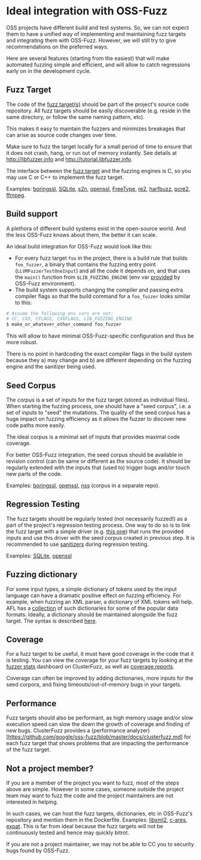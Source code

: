 # Ideal integration with OSS-Fuzz 
OSS projects have different build and test systems. So, we can not expect them
to have a unified way of implementing and maintaining fuzz targets and integrating
them with OSS-Fuzz. However, we will still try to give recommendations on the preferred ways.

Here are several features (starting from the easiest) that will make automated fuzzing
simple and efficient, and will allow to catch regressions early on in the development cycle. 

## Fuzz Target
The code of the [fuzz target(s)](http://libfuzzer.info/#fuzz-target) should be part of the project's source code repository. 
All fuzz targets should be easily discoverable (e.g. reside in the same directory, or follow the same naming pattern, etc). 

This makes it easy to maintain the fuzzers and minimizes breakages that can arise as source code changes over time.

Make sure to fuzz the target locally for a small period of time to ensure that 
it does not crash, hang, or run out of memory instantly.
See details at http://libfuzzer.info and http://tutorial.libfuzzer.info.

The interface between the [fuzz target]((http://libfuzzer.info/#fuzz-target))
and the fuzzing engines is C, so you may use C or C++ to implement the fuzz target.

Examples: 
[boringssl](https://github.com/google/boringssl/tree/master/fuzz),
[SQLite](https://www.sqlite.org/src/artifact/ad79e867fb504338),
[s2n](https://github.com/awslabs/s2n/tree/master/tests/fuzz),
[openssl](https://github.com/openssl/openssl/tree/master/fuzz),
[FreeType](http://git.savannah.gnu.org/cgit/freetype/freetype2.git/tree/src/tools/ftfuzzer),
[re2](https://github.com/google/re2/tree/master/re2/fuzzing),
[harfbuzz](https://github.com/behdad/harfbuzz/tree/master/test/fuzzing),
[pcre2](http://vcs.pcre.org/pcre2/code/trunk/src/pcre2_fuzzsupport.c?view=markup),
[ffmpeg](https://github.com/FFmpeg/FFmpeg/blob/master/tools/target_dec_fuzzer.c).

## Build support
A plethora of different build systems exist in the open-source world.
And the less OSS-Fuzz knows about them, the better it can scale.

An ideal build integration for OSS-Fuzz would look like this:
* For every fuzz target `foo` in the project, there is a build rule that builds `foo_fuzzer`,
a binary that contains the fuzzing entry point (`LLVMFuzzerTestOneInput`)
and all the code it depends on, and that uses the `main()` function from `$LIB_FUZZING_ENGINE`
(env var [provided](new_project_guide.md) by OSS-Fuzz environment).
* The build system supports changing the compiler and passing extra compiler
flags so that the build command for a `foo_fuzzer` looks similar to this:

```bash
# Assume the following env vars are set:
# CC, CXX, CFLAGS, CXXFLAGS, LIB_FUZZING_ENGINE
$ make_or_whatever_other_command foo_fuzzer
```

This will allow to have minimal OSS-Fuzz-specific configuration and thus be more robust.

There is no point in hardcoding the exact compiler flags in the build system because they
a) may change and b) are different depending on the fuzzing engine and the sanitizer being used.

## Seed Corpus
The *corpus* is a set of inputs for the fuzz target (stored as individual files). 
When starting the fuzzing process, one should have a "seed corpus", 
i.e. a set of inputs to "seed" the mutations.
The quality of the seed corpus has a huge impact on fuzzing efficiency as it allows the fuzzer
to discover new code paths more easily.

The ideal corpus is a minimal set of inputs that provides maximal code coverage. 

For better OSS-Fuzz integration, 
the seed corpus should be available in revision control (can be same or different as the source code). 
It should be regularly extended with the inputs that (used to) trigger bugs and/or touch new parts of the code. 

Examples: 
[boringssl](https://github.com/google/boringssl/tree/master/fuzz),
[openssl](https://github.com/openssl/openssl/tree/master/fuzz),
[nss](https://github.com/mozilla/nss-fuzzing-corpus) (corpus in a separate repo).

## Regression Testing
The fuzz targets should be regularly tested (not necessarily fuzzed!) as a part of the project's regression testing process.
One way to do so is to link the fuzz target with a simple driver
(e.g. [this one](https://github.com/llvm-mirror/llvm/tree/master/lib/Fuzzer/standalone))
that runs the provided inputs and use this driver with the seed corpus created in previous step. 
It is recommended to use [sanitizers](https://github.com/google/sanitizers) during regression testing.

Examples: [SQLite](https://www.sqlite.org/src/artifact/d9f1a6f43e7bab45),
[openssl](https://github.com/openssl/openssl/blob/master/fuzz/test-corpus.c)

## Fuzzing dictionary
For some input types, a simple dictionary of tokens used by the input language
can have a dramatic positive effect on fuzzing efficiency. 
For example, when fuzzing an XML parser, a dictionary of XML tokens will help.
AFL has a [collection](https://github.com/rc0r/afl-fuzz/tree/master/dictionaries)
of such dictionaries for some of the popular data formats.
Ideally, a dictionary should be maintained alongside the fuzz target.
The syntax is described [here](http://libfuzzer.info/#dictionaries).

## Coverage
For a fuzz target to be useful, it must have good coverage in the code that it is testing. You can view the coverage
for your fuzz targets by looking at the [fuzzer stats](https://github.com/google/oss-fuzz/blob/master/docs/clusterfuzz.md#fuzzer-stats) dashboard on ClusterFuzz, as well as
[coverage reports](https://github.com/google/oss-fuzz/blob/master/docs/clusterfuzz.md#coverage-reports).

Coverage can often be improved by adding dictionaries, more inputs for the seed corpora, and fixing
timeouts/out-of-memory bugs in your targets.

## Performance
Fuzz targets should also be performant, as high memory usage and/or slow execution speed can slow the down
the growth of coverage and finding of new bugs. ClusterFuzz provides a
(performance analyzer)[https://github.com/google/oss-fuzz/blob/master/docs/clusterfuzz.md]
for each fuzz target that shows problems that are impacting the performance of the fuzz target.

## Not a project member?

If you are a member of the project you want to fuzz, most of the steps above are simple.
However in some cases, someone outside the project team may want to fuzz the code
and the project maintainers are not interested in helping.

In such cases, we can host the fuzz targets, dictionaries, etc in OSS-Fuzz's 
repository and mention them in the Dockerfile.
Examples: [libxml2](../projects/libxml2), [c-ares](../projects/c-ares), [expat](../projects/expat).
This is far from ideal because the fuzz targets will not be continuously tested 
and hence may quickly bitrot.

If you are not a project maintainer, we may not be able to CC you to security bugs found by OSS-Fuzz.
